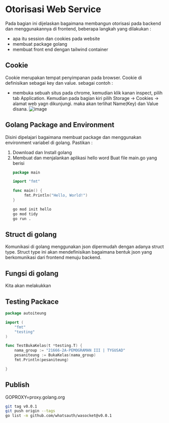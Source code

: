 # Otorisasi Web Service

Pada bagian ini dijelaskan bagaimana membangun otorisasi pada backend dan menggunakannya di frontend, beberapa langkah yang dilakukan :
* apa itu session dan cookies pada website
* membuat package golang
* membuat front end dengan tailwind container

## Cookie

Cookie merupakan tempat penyimpanan pada browser. Cookie di definisikan sebagai key dan value. sebagai contoh :

* membuka sebuah situs pada chrome, kemudian klik kanan inspect, pilih tab Application. Kemudian pada bagian kiri pilih Storage -> Cookies -> alamat web yagn dikunjungi. maka akan terlihat Name(Key) dan Value disana.
  ![image](https://user-images.githubusercontent.com/11188109/221475714-3b632155-031c-40ec-a859-d8a8dbedf373.png)


## Golang Package and Environment

Disini dipelajari bagaimana membuat package dan menggunakan environment variabel di golang. Pastikan :
1. Download dan Install golang
2. Membuat dan menjalankan aplikasi hello word
   Buat file main.go yang berisi
   ```go
   package main

   import "fmt"

   func main() {
        fmt.Println("Hello, World!")
   }
   ```
   ```sh
   go mod init hello
   go mod tidy
   go run .
   ```
## Struct di golang

Komunikasi di golang menggunakan json dipermudah dengan adanya struct type. Struct type ini akan mendefinisikan bagaimana bentuk json yang berkomunikasi dari frontend menuju backend.

## Fungsi di golang

Kita akan melakukkan

## Testing Packace

```go
package autoiteung

import (
	"fmt"
	"testing"
)

func TestBukaKelas(t *testing.T) {
	nama_group := "21666-2A-PEMOGRAMAN III | TYGUSAD"
	pesaniteung := BukaKelas(nama_group)
	fmt.Println(pesaniteung)

}

```

## Publish
GOPROXY=proxy.golang.org

```sh
git tag v0.0.1
git push origin --tags
go list -m github.com/whatsauth/wasocket@v0.0.1
```
